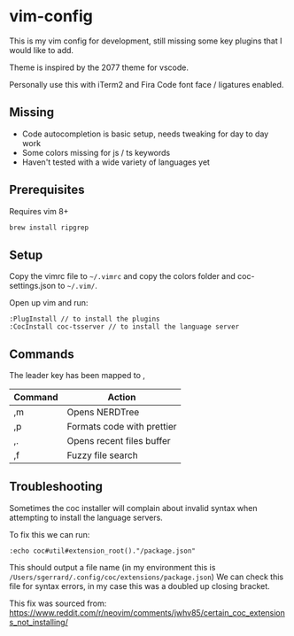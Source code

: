 # vim-config
This is my vim config for development, still missing some key plugins that I would like to add.

Theme is inspired by the 2077 theme for vscode.

Personally use this with iTerm2 and Fira Code font face / ligatures enabled.

## Missing
- Code autocompletion is basic setup, needs tweaking for day to day work
- Some colors missing for js / ts keywords
- Haven't tested with a wide variety of languages yet

## Prerequisites
Requires vim 8+
```sh
brew install ripgrep
```

## Setup
Copy the vimrc file to `~/.vimrc` and copy the colors folder and coc-settings.json to `~/.vim/`.

Open up vim and run:

```
:PlugInstall // to install the plugins
:CocInstall coc-tsserver // to install the language server
```

## Commands
The leader key has been mapped to ,

| Command | Action |
| ------- | ------ |
| ,m      | Opens NERDTree |
| ,p      | Formats code with prettier |
| ,.      | Opens recent files buffer |
| ,f      | Fuzzy file search |


## Troubleshooting
Sometimes the coc installer will complain about invalid syntax when attempting to install the language servers.

To fix this we can run:
```
:echo coc#util#extension_root()."/package.json"
```

This should output a file name (in my environment this is `/Users/sgerrard/.config/coc/extensions/package.json`)
We can check this file for syntax errors, in my case this was a doubled up closing bracket.

This fix was sourced from: https://www.reddit.com/r/neovim/comments/jwhv85/certain_coc_extensions_not_installing/
